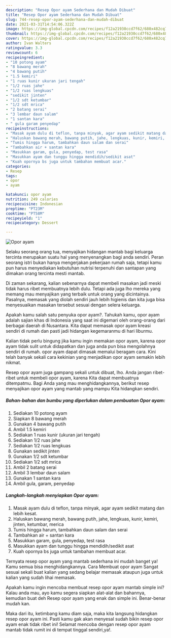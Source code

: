 ```yaml
---
description: "Resep Opor ayam Sederhana dan Mudah Dibuat"
title: "Resep Opor ayam Sederhana dan Mudah Dibuat"
slug: 744-resep-opor-ayam-sederhana-dan-mudah-dibuat
date: 2021-03-31T14:54:06.322Z
image: https://img-global.cpcdn.com/recipes/f12a21930ccd7f62/680x482cq70/opor-ayam-foto-resep-utama.jpg
thumbnail: https://img-global.cpcdn.com/recipes/f12a21930ccd7f62/680x482cq70/opor-ayam-foto-resep-utama.jpg
cover: https://img-global.cpcdn.com/recipes/f12a21930ccd7f62/680x482cq70/opor-ayam-foto-resep-utama.jpg
author: Ivan Walters
ratingvalue: 3.3
reviewcount: 6
recipeingredient:
- "10 potong ayam"
- "8 bawang merah"
- "4 bawang putih"
- "1.5 kemiri"
- "1 ruas kunir ukuran jari tengah"
- "1/2 ruas jahe"
- "1/2 ruas lengkuas"
- "sedikit jinten"
- "1/2 sdt ketumbar"
- "1/2 sdt mrica"
- "2 batang serai"
- "3 lembar daun salam"
- "1 santan kara"
- " gula garam penyedap"
recipeinstructions:
- "Masak ayam dulu di teflon, tanpa minyak, agar ayam sedikit matang dan lebih kesat."
- "Haluskan bawang merah, bawang putih, jahe, lengkuas, kunir, kemiri, jinten, ketumbar, merica"
- "Tumis hingga harum, tambahkan daun salam dan serai"
- "Tambahkan air + santan kara"
- "Masukkan garam, gula, penyedap, test rasa"
- "Masukkan ayam dan tunggu hingga mendidih/sedikit asat"
- "Kuah opornya bs juga untuk tambahan membuat acar."
categories:
- Resep
tags:
- opor
- ayam

katakunci: opor ayam 
nutrition: 249 calories
recipecuisine: Indonesian
preptime: "PT23M"
cooktime: "PT58M"
recipeyield: "1"
recipecategory: Dessert

---
```



![Opor ayam](https://img-global.cpcdn.com/recipes/f12a21930ccd7f62/680x482cq70/opor-ayam-foto-resep-utama.jpg)

Selaku seorang orang tua, menyajikan hidangan mantab bagi keluarga tercinta merupakan suatu hal yang menyenangkan bagi anda sendiri. Peran seorang istri bukan hanya mengerjakan pekerjaan rumah saja, tetapi kamu pun harus menyediakan kebutuhan nutrisi terpenuhi dan santapan yang dimakan orang tercinta mesti mantab.

Di zaman  sekarang, kalian sebenarnya dapat membeli masakan jadi meski tidak harus ribet membuatnya lebih dulu. Tetapi ada juga lho mereka yang memang mau menyajikan yang terbaik untuk orang yang dicintainya. Pasalnya, memasak yang diolah sendiri jauh lebih higienis dan kita juga bisa menyesuaikan masakan tersebut sesuai dengan selera keluarga. 



Apakah kamu salah satu penyuka opor ayam?. Tahukah kamu, opor ayam adalah sajian khas di Indonesia yang saat ini digemari oleh orang-orang dari berbagai daerah di Nusantara. Kita dapat memasak opor ayam kreasi sendiri di rumah dan pasti jadi hidangan kegemaranmu di hari liburmu.

Kalian tidak perlu bingung jika kamu ingin memakan opor ayam, karena opor ayam tidak sulit untuk didapatkan dan juga anda pun bisa mengolahnya sendiri di rumah. opor ayam dapat dimasak memalui beragam cara. Kini telah banyak sekali cara kekinian yang menjadikan opor ayam semakin lebih nikmat.

Resep opor ayam juga gampang sekali untuk dibuat, lho. Anda jangan ribet-ribet untuk membeli opor ayam, karena Kita dapat membuatnya ditempatmu. Bagi Anda yang mau menghidangkannya, berikut resep menyajikan opor ayam yang mantab yang mampu Kita hidangkan sendiri.

<!--inarticleads1-->

##### Bahan-bahan dan bumbu yang diperlukan dalam pembuatan Opor ayam:

1. Sediakan 10 potong ayam
1. Siapkan 8 bawang merah
1. Gunakan 4 bawang putih
1. Ambil 1.5 kemiri
1. Sediakan 1 ruas kunir (ukuran jari tengah)
1. Sediakan 1/2 ruas jahe
1. Sediakan 1/2 ruas lengkuas
1. Gunakan sedikit jinten
1. Gunakan 1/2 sdt ketumbar
1. Sediakan 1/2 sdt mrica
1. Ambil 2 batang serai
1. Ambil 3 lembar daun salam
1. Gunakan 1 santan kara
1. Ambil  gula, garam, penyedap




<!--inarticleads2-->

##### Langkah-langkah menyiapkan Opor ayam:

1. Masak ayam dulu di teflon, tanpa minyak, agar ayam sedikit matang dan lebih kesat.
1. Haluskan bawang merah, bawang putih, jahe, lengkuas, kunir, kemiri, jinten, ketumbar, merica
1. Tumis hingga harum, tambahkan daun salam dan serai
1. Tambahkan air + santan kara
1. Masukkan garam, gula, penyedap, test rasa
1. Masukkan ayam dan tunggu hingga mendidih/sedikit asat
1. Kuah opornya bs juga untuk tambahan membuat acar.




Ternyata resep opor ayam yang mantab sederhana ini mudah banget ya! Kamu semua bisa menghidangkannya. Cara Membuat opor ayam Sangat sesuai sekali buat kalian yang sedang belajar memasak ataupun juga untuk kalian yang sudah lihai memasak.

Apakah kamu ingin mencoba membuat resep opor ayam mantab simple ini? Kalau anda mau, ayo kamu segera siapkan alat-alat dan bahannya, kemudian buat deh Resep opor ayam yang enak dan simple ini. Benar-benar mudah kan. 

Maka dari itu, ketimbang kamu diam saja, maka kita langsung hidangkan resep opor ayam ini. Pasti kamu gak akan menyesal sudah bikin resep opor ayam enak tidak ribet ini! Selamat mencoba dengan resep opor ayam mantab tidak rumit ini di tempat tinggal sendiri,ya!.

